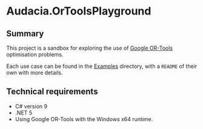﻿# Audacia.OrToolsPlayground

## Summary

This project is a sandbox for exploring the use of [Google OR-Tools](https://developers.google.com/optimization) optimisation problems.

Each use case can be found in the [Examples](https://github.com/audaciaconsulting/Audacia.OrToolsPlayground/tree/main/Audacia.OrToolsPlayground/Examples) directory, with a `README` of their own with more details.

## Technical requirements
- C# version 9
- .NET 5
- Using Google OR-Tools with the Windows x64 runtime. 